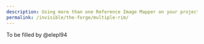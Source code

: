 ```yaml
---
description: Using more than one Reference Image Mapper on your project
permalink: /invisible/the-forge/multiple-rim/
---
```

To be filled by @elepl94